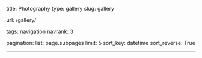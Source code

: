 title: Photography
type: gallery
slug: gallery

url: /gallery/

tags: navigation
navrank: 3

pagination:
    list: page.subpages
    limit: 5
    sort_key: datetime
    sort_reverse: True

---

